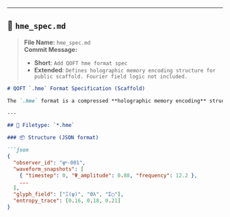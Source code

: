 
---

## 📄 `hme_spec.md`

> **File Name:** `hme_spec.md`  
> **Commit Message:**  
> - **Short**: `Add QOFT hme format spec`  
> - **Extended**: `Defines holographic memory encoding structure for public scaffold. Fourier field logic not included.`

```markdown
# QOFT `.hme` Format Specification (Scaffold)

The `.hme` format is a compressed **holographic memory encoding** structure that represents wave-encoded semantic data.

---

## 🔖 Filetype: `*.hme`

### 📦 Structure (JSON format)

```json
{
  "observer_id": "ψᴽ-001",
  "waveform_snapshots": [
    { "timestep": 0, "Ψ_amplitude": 0.88, "frequency": 12.2 },
    ...
  ],
  "glyph_field": ["Ξ(ψ)", "Θλ", "Σ◯"],
  "entropy_trace": [0.16, 0.18, 0.21]
}

